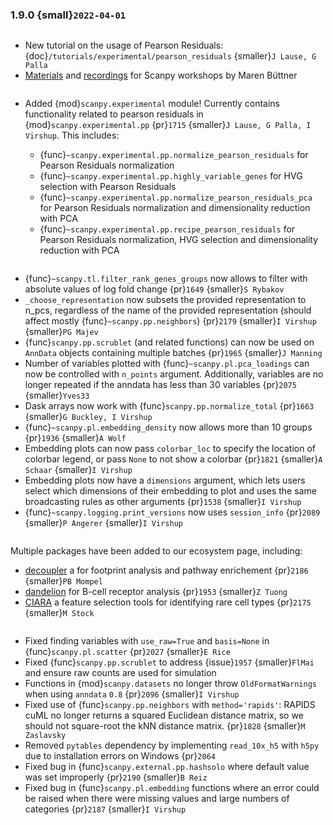 ### 1.9.0 {small}`2022-04-01`

```{rubric} Tutorials
```

- New tutorial on the usage of Pearson Residuals: {doc}`/tutorials/experimental/pearson_residuals` {smaller}`J Lause, G Palla`
- [Materials](https://github.com/scverse/scanpy-tutorials/tree/master/scanpy_workshop) and [recordings](https://www.youtube.com/playlist?list=PL4rcQcNPLZxWQQH7LlRBMkAo5NWuHX1e3) for Scanpy workshops by Maren Büttner

```{rubric} Experimental module
```

- Added {mod}`scanpy.experimental` module! Currently contains functionality related to pearson residuals in {mod}`scanpy.experimental.pp` {pr}`1715` {smaller}`J Lause, G Palla, I Virshup`. This includes:

  - {func}`~scanpy.experimental.pp.normalize_pearson_residuals` for Pearson Residuals normalization
  - {func}`~scanpy.experimental.pp.highly_variable_genes` for HVG selection with Pearson Residuals
  - {func}`~scanpy.experimental.pp.normalize_pearson_residuals_pca` for Pearson Residuals normalization and dimensionality reduction with PCA
  - {func}`~scanpy.experimental.pp.recipe_pearson_residuals` for Pearson Residuals normalization, HVG selection and dimensionality reduction with PCA

```{rubric} Features
```

- {func}`~scanpy.tl.filter_rank_genes_groups` now allows to filter with absolute values of log fold change {pr}`1649` {smaller}`S Rybakov`
- `_choose_representation` now subsets the provided representation to n_pcs, regardless of the name of the provided representation (should affect mostly {func}`~scanpy.pp.neighbors`)  {pr}`2179`  {smaller}`I Virshup` {smaller}`PG Majev`
- {func}`scanpy.pp.scrublet` (and related functions) can now be used on `AnnData` objects containing multiple batches {pr}`1965` {smaller}`J Manning`
- Number of variables plotted with {func}`~scanpy.pl.pca_loadings` can now be controlled with `n_points` argument. Additionally, variables are no longer repeated if the anndata has less than 30 variables {pr}`2075` {smaller}`Yves33`
- Dask arrays now work with {func}`scanpy.pp.normalize_total` {pr}`1663` {smaller}`G Buckley, I Virshup`
- {func}`~scanpy.pl.embedding_density` now allows more than 10 groups {pr}`1936` {smaller}`A Wolf`
- Embedding plots can now pass `colorbar_loc` to specify the location of colorbar legend, or pass `None` to not show a colorbar {pr}`1821` {smaller}`A Schaar` {smaller}`I Virshup`
- Embedding plots now have a `dimensions` argument, which lets users select which dimensions of their embedding to plot and uses the same broadcasting rules as other arguments {pr}`1538` {smaller}`I Virshup`
- {func}`~scanpy.logging.print_versions` now uses `session_info` {pr}`2089` {smaller}`P Angerer` {smaller}`I Virshup`

```{rubric} Ecosystem
```

Multiple packages have been added to our ecosystem page, including:

- [decoupler](https://github.com/saezlab/decoupler-py) a for footprint analysis and pathway enrichement {pr}`2186` {smaller}`PB Mompel`
- [dandelion](https://github.com/zktuong/dandelion) for B-cell receptor analysis {pr}`1953` {smaller}`Z Tuong`
- [CIARA](https://github.com/ScialdoneLab/CIARA_python) a feature selection tools for identifying rare cell types {pr}`2175` {smaller}`M Stock`

```{rubric} Bug fixes
```

- Fixed finding variables with `use_raw=True` and `basis=None` in {func}`scanpy.pl.scatter` {pr}`2027` {smaller}`E Rice`
- Fixed {func}`scanpy.pp.scrublet` to address {issue}`1957` {smaller}`FlMai` and ensure raw counts are used for simulation
- Functions in {mod}`scanpy.datasets` no longer throw `OldFormatWarnings` when using `anndata` `0.8` {pr}`2096` {smaller}`I Virshup`
- Fixed use of {func}`scanpy.pp.neighbors` with `method='rapids'`: RAPIDS cuML no longer returns a squared Euclidean distance matrix, so we should not square-root the kNN distance matrix. {pr}`1828` {smaller}`M Zaslavsky`
- Removed `pytables` dependency by implementing `read_10x_h5` with `h5py` due to installation errors on Windows {pr}`2064`
- Fixed bug in {func}`scanpy.external.pp.hashsolo` where default value was set improperly {pr}`2190` {smaller}`B Reiz`
- Fixed bug in {func}`scanpy.pl.embedding` functions where an error could be raised when there were missing values and large numbers of categories {pr}`2187` {smaller}`I Virshup`

